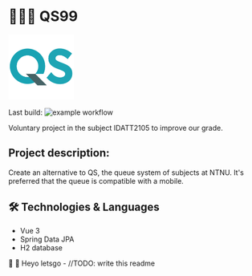 # 🧑🏼‍🏫 QS99

<img src="https://github.com/MadLadsTechnology/QS99/blob/d9e478b8a805a6a5919528d3ae20d25480e5f66c/src/frontend/src/assets/logo.png" alt="Logo" width=130/>

Last build: ![example workflow](https://github.com/MadLadsTechnology/QS99/actions/workflows/maven.yml/badge.svg)

Voluntary project in the subject IDATT2105 to improve our grade.

## Project description:

Create an alternative to QS, the queue system of subjects at NTNU. It's preferred that the queue is 
compatible with a mobile. 

## 🛠️ Technologies & Languages
* Vue 3 
* Spring Data JPA
* H2 database



🦕 🦑 Heyo letsgo - //TODO: write this readme
